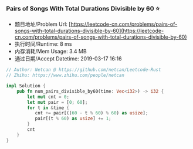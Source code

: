 ### Pairs of Songs With Total Durations Divisible by 60 :star:
- 题目地址/Problem Url: [https://leetcode-cn.com/problems/pairs-of-songs-with-total-durations-divisible-by-60](https://leetcode-cn.com/problems/pairs-of-songs-with-total-durations-divisible-by-60)
- 执行时间/Runtime: 8 ms 
- 内存消耗/Mem Usage: 3.4 MB
- 通过日期/Accept Datetime: 2019-03-17 16:16

```rust
// Author: Netcan @ https://github.com/netcan/Leetcode-Rust
// Zhihu: https://www.zhihu.com/people/netcan

impl Solution {
    pub fn num_pairs_divisible_by60(time: Vec<i32>) -> i32 {
        let mut cnt = 0;
        let mut pair = [0; 60];
        for t in &time {
           cnt += pair[((60 - t % 60) % 60) as usize];
           pair[(t % 60) as usize] += 1;
        }
        cnt
    }
}

```
